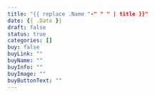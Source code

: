 ```yaml
---
title: "{{ replace .Name "-" " " | title }}"
date: {{ .Date }}
draft: false
status: true
categories: []
buy: false
buyLink: ""
buyName: ""
buyInfo: ""
buyImage: ""
buyButtonText: ""
---
```


